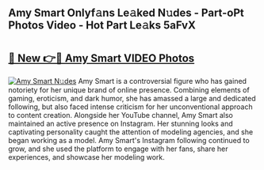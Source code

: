 ## Amy Smart Onlyf𝚊ns Le𝚊ked N𝚞des - Part-oPt Photos Video - Hot Part Le𝚊ks 5aFvX

# <h2><a href="http://ab69751.deff.icu/?id=Amy+Smart">🔗 New 👉🔴 Amy Smart VIDEO Photos</a></h2>

[![Amy Smart N𝚞des](https://i.imgur.com/rIISA9y.gif)](http://ab69751.deff.icu/?id=Amy+Smart)
Amy Smart is a controversial figure who has gained notoriety for her unique brand of online presence. Combining elements of gaming, eroticism, and dark humor, she has amassed a large and dedicated following, but also faced intense criticism for her unconventional approach to content creation. Alongside her YouTube channel, Amy Smart also maintained an active presence on Instagram. Her stunning looks and captivating personality caught the attention of modeling agencies, and she began working as a model. Amy Smart's Instagram following continued to grow, and she used the platform to engage with her fans, share her experiences, and showcase her modeling work.
